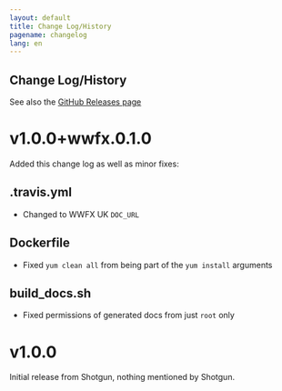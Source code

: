 ```yaml
---
layout: default
title: Change Log/History
pagename: changelog
lang: en
---
```


Change Log/History
------------------

See also the [GitHub Releases page][releases]

[releases]: https://github.com/wwfxuk/tk-doc-generator/releases

# v1.0.0+wwfx.0.1.0

Added this change log as well as minor fixes:

## .travis.yml

- Changed to WWFX UK `DOC_URL`

## Dockerfile

- Fixed `yum clean all` from being part of the `yum install` arguments

## build_docs.sh

- Fixed permissions of generated docs from just `root` only


# v1.0.0

Initial release from Shotgun, nothing mentioned by Shotgun.